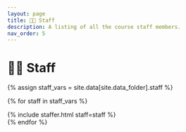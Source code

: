 ```yaml
---
layout: page
title: 👩‍🏫 Staff
description: A listing of all the course staff members.
nav_order: 5
---
```


# 👩‍🏫 Staff

{% assign staff_vars = site.data[site.data_folder].staff %}

{% for staff in staff_vars %}
<div class="role">
  {% include staffer.html staff=staff %}
</div>
{% endfor %}